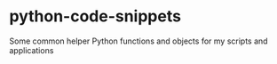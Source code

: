 # python-code-snippets
Some common helper Python functions and objects for my scripts and applications
